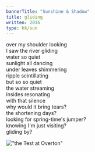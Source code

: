 ```yaml
---
bannerTitle: "Sunshine & Shadow" 
title: gliding
written: 2016
type: hk/sun
---
```


over my shoulder looking  
I saw the river gliding  
water so quiet  
sunlight all dancing  
under leaves shimmering  
ripple scintillating  
but so so quiet  
the water streaming  
insides resonating  
with that silence  
why would it bring tears?  
the shortening days?  
looking for spring-time's jumper?  
knowing I'm just visiting?  
gliding by?

!["the Test at Overton"](/images/bucket/testAtOverton.jpg "the Test at Overton")  
